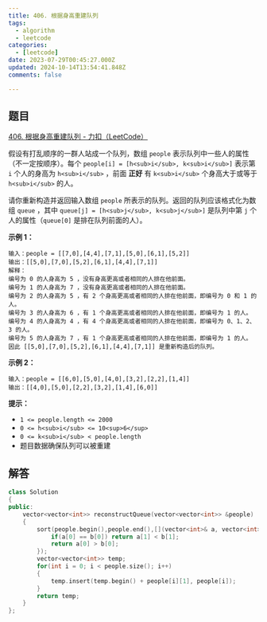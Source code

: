 ```yaml
---
title: 406. 根据身高重建队列
tags:
  - algorithm
  - leetcode
categories:
  - [leetcode]
date: 2023-07-29T00:45:27.000Z
updated: 2024-10-14T13:54:41.848Z
comments: false

---
```


<!--more-->
## 题目

[406. 根据身高重建队列 - 力扣（LeetCode）](https://leetcode.cn/problems/queue-reconstruction-by-height/)

假设有打乱顺序的一群人站成一个队列，数组 `people` 表示队列中一些人的属性（不一定按顺序）。每个 `people[i] = [h<sub>i</sub>, k<sub>i</sub>]` 表示第 `i` 个人的身高为 `h<sub>i</sub>` ，前面 **正好** 有 `k<sub>i</sub>` 个身高大于或等于 `h<sub>i</sub>` 的人。

请你重新构造并返回输入数组 `people` 所表示的队列。返回的队列应该格式化为数组 `queue` ，其中 `queue[j] = [h<sub>j</sub>, k<sub>j</sub>]` 是队列中第 `j` 个人的属性（`queue[0]` 是排在队列前面的人）。

**示例 1：**

```
输入：people = [[7,0],[4,4],[7,1],[5,0],[6,1],[5,2]]
输出：[[5,0],[7,0],[5,2],[6,1],[4,4],[7,1]]
解释：
编号为 0 的人身高为 5 ，没有身高更高或者相同的人排在他前面。
编号为 1 的人身高为 7 ，没有身高更高或者相同的人排在他前面。
编号为 2 的人身高为 5 ，有 2 个身高更高或者相同的人排在他前面，即编号为 0 和 1 的人。
编号为 3 的人身高为 6 ，有 1 个身高更高或者相同的人排在他前面，即编号为 1 的人。
编号为 4 的人身高为 4 ，有 4 个身高更高或者相同的人排在他前面，即编号为 0、1、2、3 的人。
编号为 5 的人身高为 7 ，有 1 个身高更高或者相同的人排在他前面，即编号为 1 的人。
因此 [[5,0],[7,0],[5,2],[6,1],[4,4],[7,1]] 是重新构造后的队列。

```

**示例 2：**

```
输入：people = [[6,0],[5,0],[4,0],[3,2],[2,2],[1,4]]
输出：[[4,0],[5,0],[2,2],[3,2],[1,4],[6,0]]

```

**提示：**

- `1 <= people.length <= 2000`
- `0 <= h<sub>i</sub> <= 10<sup>6</sup>`
- `0 <= k<sub>i</sub> < people.length`
- 题目数据确保队列可以被重建

## 解答

```c++
class Solution
{
public:
    vector<vector<int>> reconstructQueue(vector<vector<int>> &people)
    {
        sort(people.begin(),people.end(),[](vector<int>& a, vector<int> b){
            if(a[0] == b[0]) return a[1] < b[1];
            return a[0] > b[0];
        });
        vector<vector<int>> temp;
        for(int i = 0; i < people.size(); i++)
        {
            temp.insert(temp.begin() + people[i][1], people[i]);
        }
        return temp;
    }
};
```